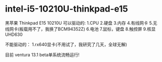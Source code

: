 # intel-i5-10210U-thinkpad-e15
黑苹果 Thinkpad E15 10210U
可以驱动的:
1.CPU
2.硬盘
3.内存
4.有线网卡
5.无线网卡(板载用不了，我换了BCM94352Z)
6.电池
7.鼠标，键盘
8.触控屏
9.核显UHD630

不能驱动的：
1.rx640显卡(不用试了，我研究了几天，全球无解)

目前 ventura 13.1 beta单系统流畅运行!

